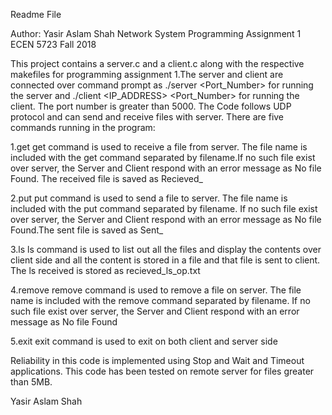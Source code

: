 Readme File

Author: Yasir Aslam Shah
Network System
Programming Assignment 1
ECEN 5723
Fall 2018

This project contains a server.c and a client.c along with the respective makefiles for programming assignment 1.The server and client are connected over command prompt as ./server <Port_Number> for running the server and ./client <IP_ADDRESS> <Port_Number> for running the client. The port number is greater than 5000.
The Code follows UDP protocol and can send and receive files with server. There are five commands running in the program:

1.get <filename>
	get command is used to receive a file from server. The file name is included with the get 	command separated by filename.If no such file exist over server, the Server and Client 	respond with an error message as No file Found. The received file is saved as 	Recieved_<filename>  

2.put <filename>
	put command is used to send a file to server. The file name is included with the put command 	separated by filename. If no such file exist over server, the Server and Client respond with an 	error message as No file Found.The sent file is saved as Sent_<filename>

3.ls
	ls command is used to list out all the files and display the contents over client side and all the 	content is stored in a file and that file is sent to client. The ls received is stored as 	recieved_ls_op.txt 

4.remove <filename>
	remove command is used to remove a file on server. The file name is included with the remove 	command  separated by filename. If no such file exist over server, the Server and Client respond 	with an  error message as No file Found

5.exit
	exit command is used to exit on both client and server side

Reliability in this code is implemented using Stop and Wait and Timeout applications. This code has been tested on remote server for files greater than 5MB.

Yasir Aslam Shah
